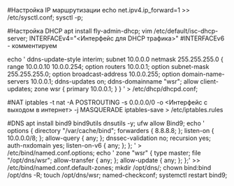 #Настройка IP маршрутизации
echo net.ipv4.ip_forward=1 >> /etc/sysctl.conf;
sysctl -p;

#Настройка DHCP
apt install fly-admin-dhcp;
vim /etc/default/isc-dhcp-server;
INTERFACEv4="<Интерфейс для DHCP трафика>"
#INTERFACEv6 - комментируем

echo '
ddns-update-style interim;
subnet 10.0.0.0 netmask 255.255.255.0 {
	range 10.0.0.10 10.0.0.254;
	option routers 10.0.0.1;
	option subnet-mask 255.255.255.0;
	option broadcast-address 10.0.0.255;
	option domain-name-servers 10.0.0.1;
	ddns-updates on;
	ddns-domainname "wsr";
	allow client-updates;
	zone wsr {
		primary 10.0.0.1;
	}
} ' > /etc/dhcp/dhcpd.conf;

#NAT
iptables -t nat -A POSTROUTING -s 0.0.0.0/0 -о <Интерфейс с выходом в интернет> -j MASQUERADE
iptables-save > /etc/iptables.rules

#DNS
apt install bind9 bind9utils dnsutils -y;
ufw allow Bind9;
echo '
options {
	directory "/var/cache/bind";
	forwarders {
		8.8.8.8;
	};
	listen-on { 10.0.0.0/8; };
	allow-query { any; };
	dnssec-validation no;
	recursion yes;
	auth-nxdomain yes;
	listen-on-v6 { any; };
}; ' > /etc/bind/named.conf.options;
echo '
zone "wsr" {
        type master;
        file "/opt/dns/wsr";
        allow-transfer { any; };
        allow-update { any; };
};' >> /etc/bind/named.conf.default-zones;
mkdir /opt/dns/;
chown bind:bind /opt/dns -R;
touch /opt/dns/wsr;
named-checkconf;
systemctl restart bind9;
